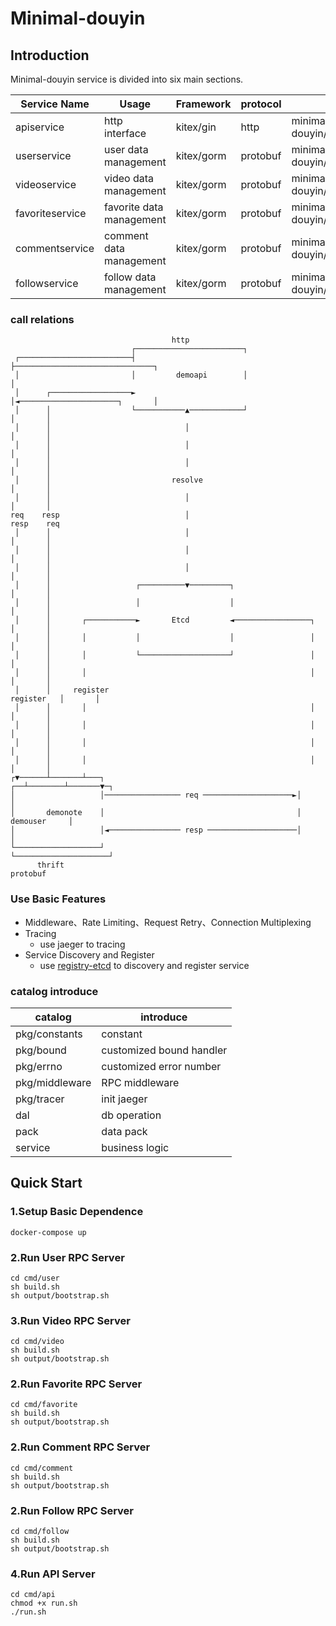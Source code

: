 # Minimal-douyin

## Introduction

Minimal-douyin service is divided into six main sections.

| Service Name    | Usage                    | Framework  | protocol | Path                        | IDL                               |
| --------------- | ------------------------ | ---------- | -------- | --------------------------- | --------------------------------- |
| apiservice      | http interface           | kitex/gin  | http     | minimal-douyin/cmd/api      |                                   |
| userservice     | user data management     | kitex/gorm | protobuf | minimal-douyin/cmd/user     | minimal-douyin/idl/user.proto     |
| videoservice    | video data management    | kitex/gorm | protobuf | minimal-douyin/cmd/video    | minimal-douyin/idl/video.proto    |
| favoriteservice | favorite data management | kitex/gorm | protobuf | minimal-douyin/cmd/favorite | minimal-douyin/idl/favorite.proto |
| commentservice  | comment data management  | kitex/gorm | protobuf | minimal-douyin/cmd/comment  | minimal-douyin/idl/comment.proto  |
| followservice   | follow data management   | kitex/gorm | protobuf | minimal-douyin/cmd/follow   | minimal-douyin/idl/follow.proto   |

### call relations

```
                                    http
                           ┌────────────────────────┐
 ┌─────────────────────────┤                        ├───────────────────────────────┐
 │                         │         demoapi        │                               │
 │      ┌──────────────────►                        │◄──────────────────────┐       │
 │      │                  └───────────▲────────────┘                       │       │
 │      │                              │                                    │       │
 │      │                              │                                    │       │
 │      │                              │                                    │       │
 │      │                           resolve                                 │       │
 │      │                              │                                    │       │
req    resp                            │                                   resp    req
 │      │                              │                                    │       │
 │      │                              │                                    │       │
 │      │                              │                                    │       │
 │      │                   ┌──────────▼─────────┐                          │       │
 │      │                   │                    │                          │       │
 │      │       ┌───────────►       Etcd         ◄─────────────────┐        │       │
 │      │       │           │                    │                 │        │       │
 │      │       │           └────────────────────┘                 │        │       │
 │      │       │                                                  │        │       │
 │      │     register                                           register   │       │
 │      │       │                                                  │        │       │
 │      │       │                                                  │        │       │
 │      │       │                                                  │        │       │
 │      │       │                                                  │        │       │
┌▼──────┴───────┴───┐                                           ┌──┴────────┴───────▼─┐
│                   │───────────────── req ────────────────────►│                     │
│       demonote    │                                           │        demouser     │
│                   │◄──────────────── resp ────────────────────│                     │
└───────────────────┘                                           └─────────────────────┘
      thrift                                                           protobuf
```

### Use Basic Features

- Middleware、Rate Limiting、Request Retry、Connection Multiplexing
- Tracing
  - use jaeger to tracing
- Service Discovery and Register
  - use [registry-etcd](https://github.com/kitex-contrib/registry-etcd) to discovery and register service

### catalog introduce

| catalog        | introduce                |
| -------------- | ------------------------ |
| pkg/constants  | constant                 |
| pkg/bound      | customized bound handler |
| pkg/errno      | customized error number  |
| pkg/middleware | RPC middleware           |
| pkg/tracer     | init jaeger              |
| dal            | db operation             |
| pack           | data pack                |
| service        | business logic           |

## Quick Start

### 1.Setup Basic Dependence

```
docker-compose up
```

### 2.Run User RPC Server

```
cd cmd/user
sh build.sh
sh output/bootstrap.sh
```

### 3.Run Video RPC Server

```
cd cmd/video
sh build.sh
sh output/bootstrap.sh
```

### 2.Run Favorite RPC Server

```
cd cmd/favorite
sh build.sh
sh output/bootstrap.sh
```

### 2.Run Comment RPC Server

```
cd cmd/comment
sh build.sh
sh output/bootstrap.sh
```

### 2.Run Follow RPC Server

```
cd cmd/follow
sh build.sh
sh output/bootstrap.sh
```

### 4.Run API Server

```
cd cmd/api
chmod +x run.sh
./run.sh
```
